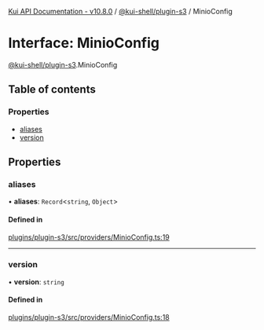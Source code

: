[Kui API Documentation - v10.8.0](../README.md) / [@kui-shell/plugin-s3](../modules/kui_shell_plugin_s3.md) / MinioConfig

# Interface: MinioConfig

[@kui-shell/plugin-s3](../modules/kui_shell_plugin_s3.md).MinioConfig

## Table of contents

### Properties

- [aliases](kui_shell_plugin_s3.MinioConfig.md#aliases)
- [version](kui_shell_plugin_s3.MinioConfig.md#version)

## Properties

### aliases

• **aliases**: `Record`<`string`, `Object`\>

#### Defined in

[plugins/plugin-s3/src/providers/MinioConfig.ts:19](https://github.com/mra-ruiz/kui/blob/27e887ab4/plugins/plugin-s3/src/providers/MinioConfig.ts#L19)

---

### version

• **version**: `string`

#### Defined in

[plugins/plugin-s3/src/providers/MinioConfig.ts:18](https://github.com/mra-ruiz/kui/blob/27e887ab4/plugins/plugin-s3/src/providers/MinioConfig.ts#L18)
